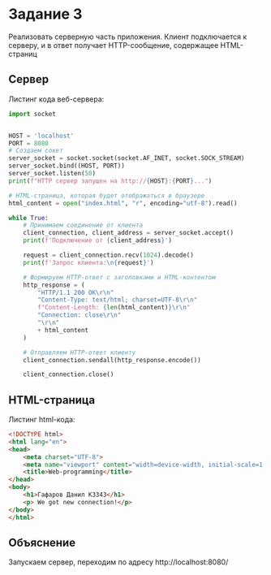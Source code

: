 # Задание 3
Реализовать серверную часть приложения. Клиент подключается к серверу, и в ответ получает HTTP-сообщение, содержащее HTML-страниц

## Сервер
Листинг кода веб-сервера:
```python
import socket


HOST = 'localhost'
PORT = 8080
# Создаем сокет
server_socket = socket.socket(socket.AF_INET, socket.SOCK_STREAM)
server_socket.bind((HOST, PORT))
server_socket.listen(50)
print(f"HTTP сервер запущен на http://{HOST}:{PORT}...")

# HTML-страница, которая будет отображаться в браузере
html_content = open("index.html", "r", encoding="utf-8").read()

while True:
    # Принимаем соединение от клиента
    client_connection, client_address = server_socket.accept()
    print(f'Подключение от {client_address}')

    request = client_connection.recv(1024).decode()
    print(f'Запрос клиента:\n{request}')

    # Формируем HTTP-ответ с заголовками и HTML-контентом
    http_response = (
        "HTTP/1.1 200 OK\r\n"
        "Content-Type: text/html; charset=UTF-8\r\n"
        f"Content-Length: {len(html_content)}\r\n"
        "Connection: close\r\n"
        "\r\n"
        + html_content
    )

    # Отправляем HTTP-ответ клиенту
    client_connection.sendall(http_response.encode())

    client_connection.close()
```
## HTML-страница
Листинг html-кода:
```html
<!DOCTYPE html>
<html lang="en">
<head>
    <meta charset="UTF-8">
    <meta name="viewport" content="width=device-width, initial-scale=1.0">
    <title>Web-programming</title>
</head>
<body>
    <h1>Гафаров Данил K3343</h1>
    <p> We got new connection!</p>
</body>
</html>
```
## Объяснение
Запускаем сервер, переходим по адресу http://localhost:8080/

